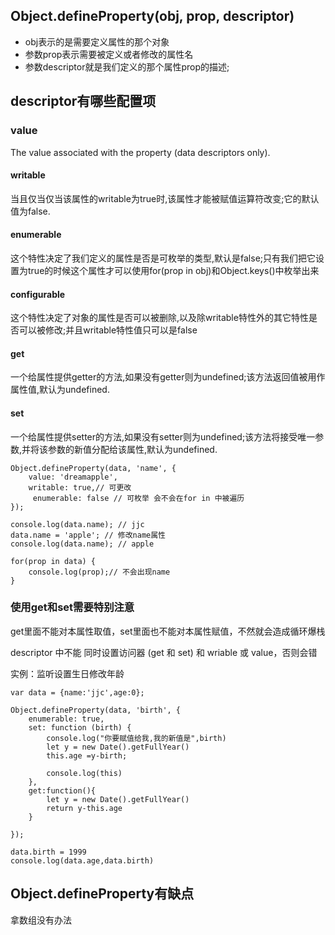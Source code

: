 ## Object.defineProperty(obj, prop, descriptor)

- obj表示的是需要定义属性的那个对象
- 参数prop表示需要被定义或者修改的属性名
- 参数descriptor就是我们定义的那个属性prop的描述;



## descriptor有哪些配置项

### value

The value associated with the property (data descriptors only).

#### writable

当且仅当仅当该属性的writable为true时,该属性才能被赋值运算符改变;它的默认值为false.

#### enumerable 

这个特性决定了我们定义的属性是否是可枚举的类型,默认是false;只有我们把它设置为true的时候这个属性才可以使用for(prop in obj)和Object.keys()中枚举出来

#### configurable 

这个特性决定了对象的属性是否可以被删除,以及除writable特性外的其它特性是否可以被修改;并且writable特性值只可以是false

#### get 

一个给属性提供getter的方法,如果没有getter则为undefined;该方法返回值被用作属性值,默认为undefined.

#### set 

一个给属性提供setter的方法,如果没有setter则为undefined;该方法将接受唯一参数,并将该参数的新值分配给该属性,默认为undefined.


```tsx
Object.defineProperty(data, 'name', {
    value: 'dreamapple',
    writable: true,// 可更改
     enumerable: false // 可枚举 会不会在for in 中被遍历
});

console.log(data.name); // jjc
data.name = 'apple'; // 修改name属性
console.log(data.name); // apple

for(prop in data) {
    console.log(prop);// 不会出现name
}
```

### 使用get和set需要特别注意

get里面不能对本属性取值，set里面也不能对本属性赋值，不然就会造成循环爆栈

descriptor 中不能 同时设置访问器 (get 和 set) 和 wriable 或 value，否则会错

实例：监听设置生日修改年龄
```tsx
var data = {name:'jjc',age:0};

Object.defineProperty(data, 'birth', {
    enumerable: true,
    set: function (birth) {
        console.log("你要赋值给我,我的新值是",birth)
        let y = new Date().getFullYear()
        this.age =y-birth;
        
        console.log(this)
    },
    get:function(){
        let y = new Date().getFullYear()
        return y-this.age
    }

});

data.birth = 1999
console.log(data.age,data.birth)
```

## Object.defineProperty有缺点

拿数组没有办法